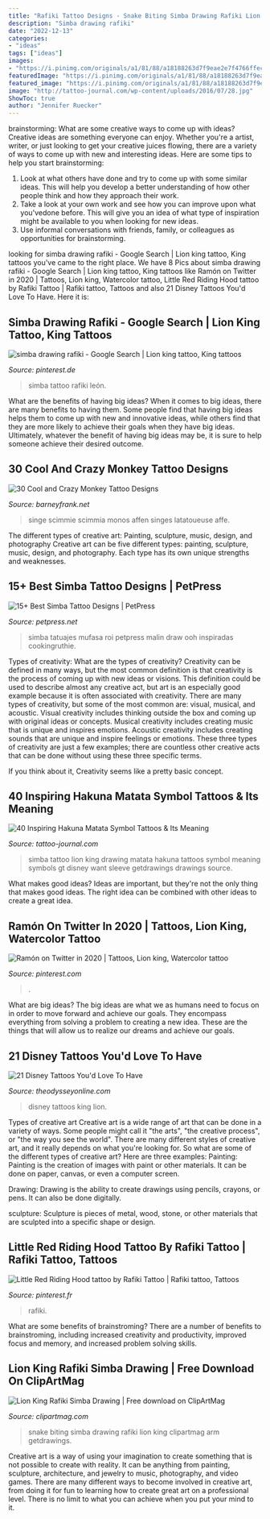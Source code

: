 ```yaml
---
title: "Rafiki Tattoo Designs - Snake Biting Simba Drawing Rafiki Lion King Clipartmag Arm Getdrawings"
description: "Simba drawing rafiki"
date: "2022-12-13"
categories:
- "ideas"
tags: ["ideas"]
images:
- "https://i.pinimg.com/originals/a1/81/88/a18188263d7f9eae2e7f4766ffecab4c.png"
featuredImage: "https://i.pinimg.com/originals/a1/81/88/a18188263d7f9eae2e7f4766ffecab4c.png"
featured_image: "https://i.pinimg.com/originals/a1/81/88/a18188263d7f9eae2e7f4766ffecab4c.png"
image: "http://tattoo-journal.com/wp-content/uploads/2016/07/28.jpg"
ShowToc: true
author: "Jennifer Ruecker"
---
```



brainstorming: What are some creative ways to come up with ideas?
Creative ideas are something everyone can enjoy. Whether you're a artist, writer, or just looking to get your creative juices flowing, there are a variety of ways to come up with new and interesting ideas. Here are some tips to help you start brainstorming: 
1. Look at what others have done and try to come up with some similar ideas. This will help you develop a better understanding of how other people think and how they approach their work. 
2. Take a look at your own work and see how you can improve upon what you'vedone before. This will give you an idea of what type of inspiration might be available to you when looking for new ideas. 
3. Use informal conversations with friends, family, or colleagues as opportunities for brainstorming.

	

		
looking for simba drawing rafiki - Google Search | Lion king tattoo, King tattoos you've came to the right place. We have 8 Pics about simba drawing rafiki - Google Search | Lion king tattoo, King tattoos like Ramón on Twitter in 2020 | Tattoos, Lion king, Watercolor tattoo, Little Red Riding Hood tattoo by Rafiki Tattoo | Rafiki tattoo, Tattoos and also 21 Disney Tattoos You&#039;d Love To Have. Here it is:
		
    
## Simba Drawing Rafiki - Google Search | Lion King Tattoo, King Tattoos

<img loading=lazy src="https://i.pinimg.com/originals/a1/81/88/a18188263d7f9eae2e7f4766ffecab4c.png" onerror="this.onerror=null;this.src='https://tse4.mm.bing.net/th?id=OIP.-Kr4AWplmAmWzmN8ejF6qAHaHC&amp;pid=15.1';" alt="simba drawing rafiki - Google Search | Lion king tattoo, King tattoos">

_Source: pinterest.de_

>simba tattoo rafiki león. 

	

What are the benefits of having big ideas?
When it comes to big ideas, there are many benefits to having them. Some people find that having big ideas helps them to come up with new and innovative ideas, while others find that they are more likely to achieve their goals when they have big ideas. Ultimately, whatever the benefit of having big ideas may be, it is sure to help someone achieve their desired outcome.

    
## 30 Cool And Crazy Monkey Tattoo Designs

<img loading=lazy src="http://www.barneyfrank.net/wp-content/uploads/2014/01/tool-monkey-tattoo.jpg" onerror="this.onerror=null;this.src='https://tse4.mm.bing.net/th?id=OIP.LBuggHV2gg01jvVgDG4g1QHaK_&amp;pid=15.1';" alt="30 Cool and Crazy Monkey Tattoo Designs">

_Source: barneyfrank.net_

>singe scimmie scimmia monos affen singes latatoueuse affe. 

	

The different types of creative art: Painting, sculpture, music, design, and photography
Creative art can be five different types: painting, sculpture, music, design, and photography. Each type has its own unique strengths and weaknesses.

    
## 15+ Best Simba Tattoo Designs | PetPress

<img loading=lazy src="https://petpress.net/wp-content/uploads/2020/04/Watercolor-Simba-Tattoo-arm.jpg" onerror="this.onerror=null;this.src='https://tse4.mm.bing.net/th?id=OIP._FQP29YEeAZO3m2JxgXE6gHaHa&amp;pid=15.1';" alt="15+ Best Simba Tattoo Designs | PetPress">

_Source: petpress.net_

>simba tatuajes mufasa roi petpress malin draw ooh inspiradas cookingruthie. 

	

Types of creativity: What are the types of creativity?
Creativity can be defined in many ways, but the most common definition is that creativity is the process of coming up with new ideas or visions. This definition could be used to describe almost any creative act, but art is an especially good example because it is often associated with creativity.
There are many types of creativity, but some of the most common are: visual, musical, and acoustic. Visual creativity includes thinking outside the box and coming up with original ideas or concepts. Musical creativity includes creating music that is unique and inspires emotions. Acoustic creativity includes creating sounds that are unique and inspire feelings or emotions. These three types of creativity are just a few examples; there are countless other creative acts that can be done without using these three specific terms.

If you think about it, Creativity seems like a pretty basic concept.

    
## 40 Inspiring Hakuna Matata Symbol Tattoos &amp; Its Meaning

<img loading=lazy src="http://tattoo-journal.com/wp-content/uploads/2016/07/28.jpg" onerror="this.onerror=null;this.src='https://tse1.mm.bing.net/th?id=OIP._idMHyD2dZvwUI5TqkQveAHaHa&amp;pid=15.1';" alt="40 Inspiring Hakuna Matata Symbol Tattoos &amp; Its Meaning">

_Source: tattoo-journal.com_

>simba tattoo lion king drawing matata hakuna tattoos symbol meaning symbols gt disney want sleeve getdrawings drawings source. 

	

What makes good ideas?
Ideas are important, but they're not the only thing that makes good ideas. The right idea can be combined with other ideas to create a great idea.

    
## Ramón On Twitter In 2020 | Tattoos, Lion King, Watercolor Tattoo

<img loading=lazy src="https://i.pinimg.com/originals/29/4d/e6/294de6d19b7fb281a1d197a73a145d5a.jpg" onerror="this.onerror=null;this.src='https://tse1.mm.bing.net/th?id=OIP.gxJXZ0OPp98bIQd-iWWyCQHaJ4&amp;pid=15.1';" alt="Ramón on Twitter in 2020 | Tattoos, Lion king, Watercolor tattoo">

_Source: pinterest.com_

>. 

	

What are big ideas?
The big ideas are what we as humans need to focus on in order to move forward and achieve our goals. They encompass everything from solving a problem to creating a new idea. These are the things that will allow us to realize our dreams and achieve our goals.

    
## 21 Disney Tattoos You&#039;d Love To Have

<img loading=lazy src="https://assets.rbl.ms/14190691/980x.jpg" onerror="this.onerror=null;this.src='https://tse2.mm.bing.net/th?id=OIP.7YriGGp5i4bVXv5GXWtm_wHaHa&amp;pid=15.1';" alt="21 Disney Tattoos You&#039;d Love To Have">

_Source: theodysseyonline.com_

>disney tattoos king lion. 

	

Types of creative art
Creative art is a wide range of art that can be done in a variety of ways. Some people might call it "the arts", "the creative process", or "the way you see the world". There are many different styles of creative art, and it really depends on what you're looking for. So what are some of the different types of creative art? Here are three examples: 
Painting: Painting is the creation of images with paint or other materials. It can be done on paper, canvas, or even a computer screen.

Drawing: Drawing is the ability to create drawings using pencils, crayons, or pens. It can also be done digitally.

 sculpture: Sculpture is pieces of metal, wood, stone, or other materials that are sculpted into a specific shape or design.

    
## Little Red Riding Hood Tattoo By Rafiki Tattoo | Rafiki Tattoo, Tattoos

<img loading=lazy src="https://i.pinimg.com/736x/3e/4e/a1/3e4ea14c96a364b7e06627048c4fabed.jpg" onerror="this.onerror=null;this.src='https://tse1.mm.bing.net/th?id=OIP.4lfwNo6B5yQro4DvMyzl5QHaJQ&amp;pid=15.1';" alt="Little Red Riding Hood tattoo by Rafiki Tattoo | Rafiki tattoo, Tattoos">

_Source: pinterest.fr_

>rafiki. 

	

What are some benefits of brainstroming?
There are a number of benefits to brainstroming, including increased creativity and productivity, improved focus and memory, and increased problem solving skills.

    
## Lion King Rafiki Simba Drawing | Free Download On ClipArtMag

<img loading=lazy src="http://clipartmag.com/image/lion-king-rafiki-simba-drawing-31.jpg" onerror="this.onerror=null;this.src='https://tse1.mm.bing.net/th?id=OIP.51VFrFw46DL2P9wOw6p0bQHaHa&amp;pid=15.1';" alt="Lion King Rafiki Simba Drawing | Free download on ClipArtMag">

_Source: clipartmag.com_

>snake biting simba drawing rafiki lion king clipartmag arm getdrawings. 

	

Creative art is a way of using your imagination to create something that is not possible to create with reality. It can be anything from painting, sculpture, architecture, and jewelry to music, photography, and video games. There are many different ways to become involved in creative art, from doing it for fun to learning how to create great art on a professional level. There is no limit to what you can achieve when you put your mind to it.

